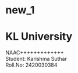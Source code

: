 # new_1
<h1> KL University</h1>
<pr>NAAC+++++++++++++<br>
Student: Karishma Suthar<br>
Roll.No: 2420030384</pr>
